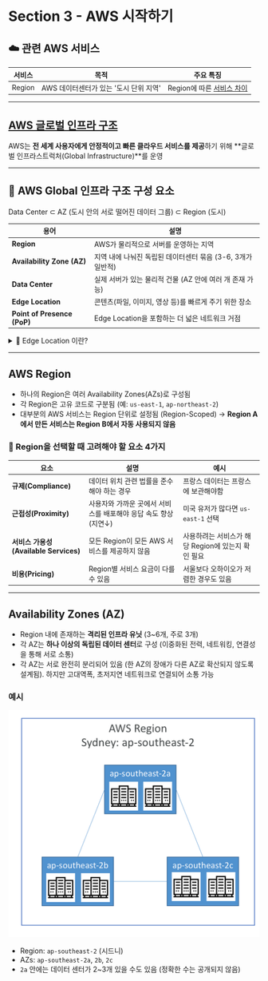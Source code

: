 # Section 3 - AWS 시작하기

## ☁️ 관련 AWS 서비스

| 서비스     | 목적                         | 주요 특징 |
|------------|------------------------------|-----------|
| Region        | AWS 데이터센터가 있는 '도시 단위 지역'       | Region에 따른 [서비스 차이](https://aws.amazon.com/ko/about-aws/global-infrastructure/regional-product-services/) |

---

## [AWS 글로벌 인프라 구조](https://aws.amazon.com/ko/about-aws/global-infrastructure/regions_az/)

AWS는 **전 세계 사용자에게 안정적이고 빠른 클라우드 서비스를 제공**하기 위해 **글로벌 인프라스트럭처(Global Infrastructure)**를 운영

---

## 🌟 AWS Global 인프라 구조 구성 요소
Data Center ⊂ AZ (도시 안의 서로 떨어진 데이터 그룹) ⊂ Region (도시)

| 용어               | 설명 |
|--------------------|------|
| **Region**         | AWS가 물리적으로 서버를 운영하는 지역 |
| **Availability Zone (AZ)** | 지역 내에 나눠진 독립된 데이터센터 묶음 (3-6, 3개가 일반적) |
| **Data Center**    | 실제 서버가 있는 물리적 건물 (AZ 안에 여러 개 존재 가능) |
| **Edge Location**  | 콘텐츠(파일, 이미지, 영상 등)를 빠르게 주기 위한 장소 |
| **Point of Presence (PoP)** | Edge Location을 포함하는 더 넓은 네트워크 거점 |

<details>
<summary> 🌟 Edge Location 이란?</summary>

<br>

### 상황

> 피자 가게 본점: 미국

> 프랜차이즈 매장 = **Edge Location**: 한국

- Edge Location이 없을 경우
    사용자가 한국에서 피자 주문 → 미국 본사에서 피자 만들어서 비행기로 배송: 오래 걸림

- Edge Location이 있는 경우
    사용자가 한국에서 피자 주문 → 서울 매장(Edge Location)에 **미리 만들어둔 피자(캐시된 콘텐츠)** 에서 바로 배송: 빠르게 도착

### 적용

| 예시            | AWS 개념                     |
|---------------------|------------------------------|
| 미국 본사        | 미국 Region (원래 콘텐츠 서버)   |
| 서울 프랜차이즈 매장 | Edge Location (캐시 서버)     |
| 피자                | 콘텐츠 (이미지, 영상, CSS 등) |
| 배달                | 사용자에게 전송(CDN)               |

**CloudFront**는 대표적인 AWS CDN(콘텐츠 전송 네트워크) 서비스

</details>

---

## AWS Region

- 하나의 Region은 여러 Availability Zones(AZs)로 구성됨
- 각 Region은 고유 코드로 구분됨 (예: `us-east-1`, `ap-northeast-2`)
- 대부분의 AWS 서비스는 Region 단위로 설정됨 (Region-Scoped)
  → **Region A에서 만든 서비스는 Region B에서 자동 사용되지 않음**

### 🌟 Region을 선택할 때 고려해야 할 요소 4가지

| 요소 | 설명 | 예시 |
|------|------|------|
| **규제(Compliance)** | 데이터 위치 관련 법률을 준수해야 하는 경우 | 프랑스 데이터는 프랑스에 보관해야함 |
| **근접성(Proximity)** | 사용자와 가까운 곳에서 서비스를 배포해야 응답 속도 향상 (지연↓) | 미국 유저가 많다면 `us-east-1` 선택 |
| **서비스 가용성(Available Services)** | 모든 Region이 모든 AWS 서비스를 제공하지 않음 | 사용하려는 서비스가 해당 Region에 있는지 확인 필요 |
| **비용(Pricing)** | Region별 서비스 요금이 다를 수 있음 | 서울보다 오하이오가 저렴한 경우도 있음 |

---

## Availability Zones (AZ)

- Region 내에 존재하는 **격리된 인프라 유닛** (3~6개, 주로 3개)
- 각 AZ는 **하나 이상의 독립된 데이터 센터**로 구성 (이중화된 전력, 네트워킹, 연결성을 통해 서로 소통)
- 각 AZ는 서로 완전히 분리되어 있음 (한 AZ의 장애가 다른 AZ로 확산되지 않도록 설계됨). 하지만 고대역폭, 초저지연 네트워크로 연결되어 소통 가능

### 예시
![AZ 예시](https://github.com/kyra0126/AWS-SAA-C03/blob/a377ec054aee25d5345ac61f73cf6e0cf6389a14/docs/section3/img/aws_region_ex.jpeg)
- Region: `ap-southeast-2` (시드니)
- AZs: `ap-southeast-2a`, `2b`, `2c`
- `2a` 안에는 데이터 센터가 2~3개 있을 수도 있음 (정확한 수는 공개되지 않음)
